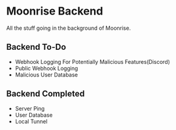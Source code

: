 # Moonrise Backend
All the stuff going in the background of Moonrise.

## Backend To-Do
* Webhook Logging For Potentially Malicious Features(Discord)
* Public Webhook Logging
* Malicious User Database

## Backend Completed
* Server Ping
* User Database
* Local Tunnel